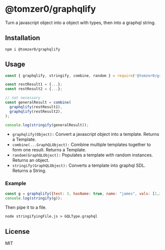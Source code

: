 # @tomzer0/graphqlify

Turn a javascript object into a object with types,
then into a graphql string.

## Installation

`npm i @tomzer0/graphqlify`

## Usage

```js
const { graphqlify, stringify, combine, random } = require('@tomzer0/graphqlify');

const restResult1 = {...};
const restResult2 = {...};

// not necessary
const generalResult = combine(
  graphqlify(restResult1), 
  graphqlify(restResult2),
);

console.log(stringify(generalResult));
```

- `graphqlify(Object):` Convert a javascript object into a template. Returns a Template.
- `combine(...GraphQLObject):` Combine multiple templates together to form one result. Returns a Template.
- `random(GraphQLObject):` Populates a template with random instances. Returns an object.
- `stringify(GraphQLObject):` Converts a template into graphql SDL. Returns a String.

### Example

```js
const g = graphqlify({test: 3, hasName: true, name: "james", vals: [1,2,3,4], oops: [{bruh: true}], items: ["key", {noop: false}], children: {name: "Jerry"}});
console.log(stringify(g));
```

Then pipe it to a file.

`node stringifyingFile.js > GQLType.graphql`


## License
MIT
